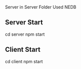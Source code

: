 Server in Server Folder
Used NEDB

## Server Start
cd server
npm start

## Client Start
cd client
npm start
